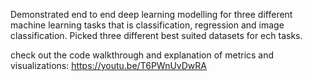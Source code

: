 Demonstrated end to end deep learning modelling for three different machine learning tasks that is classification, regression and image classification. Picked three different best suited datasets for ech tasks.


check out the code walkthrough and explanation of  metrics and visualizations: https://youtu.be/T6PWnUvDwRA
